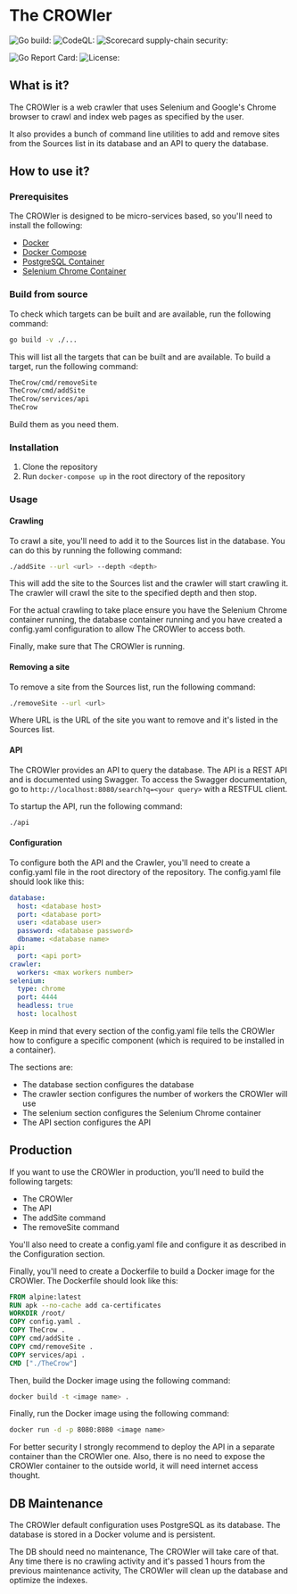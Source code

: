 # The CROWler

![Go build: ](https://github.com/pzaino/TheCROWler/actions/workflows/go.yml/badge.svg)
![CodeQL: ](https://github.com/pzaino/TheCROWler/actions/workflows/github-code-scanning/codeql/badge.svg)
![Scorecard supply-chain security: ](https://github.com/pzaino/TheCROWler/actions/workflows/scorecard.yml/badge.svg)
<!-- ![Docker build: ]() -->
![Go Report Card: ](https://goreportcard.com/badge/github.com/pzaino/TheCROWler)
![License: ](https://img.shields.io/github/license/pzaino/TheCROWler)

## What is it?

The CROWler is a web crawler that uses Selenium and Google's Chrome browser to crawl and index web pages as specified by the user.

It also provides a bunch of command line utilities to add and remove sites from the Sources list in its database and an API to query the database.

## How to use it?

### Prerequisites

The CROWler is designed to be micro-services based, so you'll need to install the following:

- [Docker](https://docs.docker.com/install/)
- [Docker Compose](https://docs.docker.com/compose/install/)
- [PostgreSQL Container](https://hub.docker.com/_/postgres)
- [Selenium Chrome Container](https://hub.docker.com/r/selenium/standalone-chrome)

### Build from source

To check which targets can be built and are available, run the following command:

```bash
go build -v ./...
```

This will list all the targets that can be built and are available. To build a target, run the following command:

```bash
TheCrow/cmd/removeSite
TheCrow/cmd/addSite
TheCrow/services/api
TheCrow
```

Build them as you need them.

### Installation

1. Clone the repository
2. Run `docker-compose up` in the root directory of the repository

### Usage

#### Crawling

To crawl a site, you'll need to add it to the Sources list in the database. You can do this by running the following command:

```bash
./addSite --url <url> --depth <depth>
```

This will add the site to the Sources list and the crawler will start crawling it. The crawler will crawl the site to the specified depth and then stop.

For the actual crawling to take place ensure you have the Selenium Chrome container running, the database container running and you have created a config.yaml configuration to allow The CROWler to access both.

Finally, make sure that The CROWler is running.

#### Removing a site

To remove a site from the Sources list, run the following command:

```bash
./removeSite --url <url>
```

Where URL is the URL of the site you want to remove and it's listed in the Sources list.

#### API

The CROWler provides an API to query the database. The API is a REST API and is documented using Swagger. To access the Swagger documentation, go to `http://localhost:8080/search?q=<your query>` with a RESTFUL client.

To startup the API, run the following command:

```bash
./api
```

#### Configuration

To configure both the API and the Crawler, you'll need to create a config.yaml file in the root directory of the repository. The config.yaml file should look like this:

```yaml
database:
  host: <database host>
  port: <database port>
  user: <database user>
  password: <database password>
  dbname: <database name>
api:
  port: <api port>
crawler:
  workers: <max workers number>
selenium:
  type: chrome
  port: 4444
  headless: true
  host: localhost
```

Keep in mind that every section of the config.yaml file tells the CROWler how to configure a specific component (which is required to be installed in a container).

The sections are:

- The database section configures the database
- The crawler section configures the number of workers the CROWler will use
- The selenium section configures the Selenium Chrome container
- The API section configures the API

## Production

If you want to use the CROWler in production, you'll need to build the following targets:

- The CROWler
- The API
- The addSite command
- The removeSite command

You'll also need to create a config.yaml file and configure it as described in the Configuration section.

Finally, you'll need to create a Dockerfile to build a Docker image for the CROWler. The Dockerfile should look like this:

```Dockerfile
FROM alpine:latest
RUN apk --no-cache add ca-certificates
WORKDIR /root/
COPY config.yaml .
COPY TheCrow .
COPY cmd/addSite .
COPY cmd/removeSite .
COPY services/api .
CMD ["./TheCrow"]
```

Then, build the Docker image using the following command:

```bash
docker build -t <image name> .
```

Finally, run the Docker image using the following command:

```bash
docker run -d -p 8080:8080 <image name>
```

For better security I strongly recommend to deploy the API in a separate container than the CROWler one. Also, there is no need to expose the CROWler container to the outside world, it will need internet access thought.

## DB Maintenance

The CROWler default configuration uses PostgreSQL as its database. The database is stored in a Docker volume and is persistent.

The DB should need no maintenance, The CROWler will take care of that. Any time there is no crawling activity and it's passed 1 hours from the previous maintenance activity, The CROWler will clean up the database and optimize the indexes.
